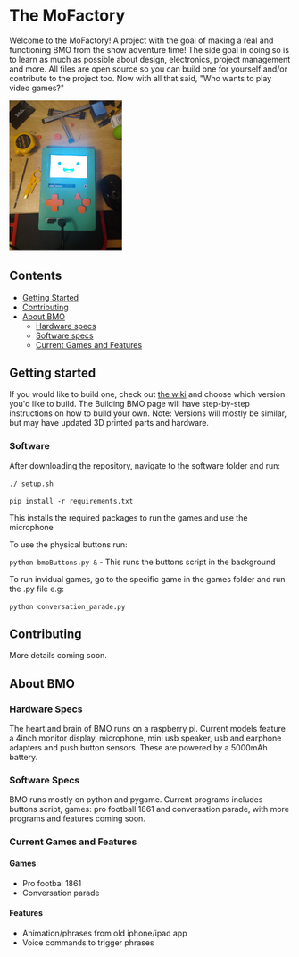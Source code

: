 # The MoFactory
Welcome to the MoFactory! A project with the goal of making a real and functioning BMO from the show adventure time! The side goal in doing so is to learn as much as possible about design, electronics, project management and more. All files are open source so you can build one for yourself and/or contribute to the project too. Now with all that said, "Who wants to play video games?"

<img src="media/bmo.jpg" width="40%">

## Contents

- [Getting Started](#getting-started)
- [Contributing](#contributing)
- [About BMO](#about-bmo)
    - [Hardware specs](#hardware-specs)
    - [Software specs](#software-specs)
    - [Current Games and Features](#current-games-and-features)

        
## Getting started
If you would like to build one, check out [the wiki](https://github.com/NuMellow/theMoFactory/wiki) and choose which version you'd like to build. The Building BMO page will have step-by-step instructions on how to build your own. 
Note: Versions will mostly be similar, but may have updated 3D printed parts and hardware.

### Software
After downloading the repository, navigate to the software folder and run:

`./ setup.sh`

`pip install -r requirements.txt`

This installs the required packages to run the games and use the microphone

To use the physical buttons run:

`python bmoButtons.py &` - This runs the buttons script in the background

To run invidual games, go to the specific game in the games folder and run the .py file e.g:

`python conversation_parade.py`

## Contributing
More details coming soon.

## About BMO

### Hardware Specs
The heart and brain of BMO runs on a raspberry pi. Current models feature a 4inch monitor display, microphone, mini usb speaker, usb and earphone adapters and push button sensors. These are powered by a 5000mAh battery.

### Software Specs
BMO runs mostly on python and pygame. Current programs includes buttons script, games: pro football 1861 and conversation parade, with more programs and features coming soon.

### Current Games and Features
#### Games
- Pro footbal 1861
- Conversation parade

#### Features
- Animation/phrases from old iphone/ipad app
- Voice commands to trigger phrases
